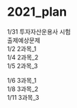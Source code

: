 # 2021_plan

1/31 투자자산운용사 시험<br>
출제예상문제<br>
1/2 2과목_1<br>
1/4 2과목_2<br>
1/5 2과목_3<br>

1/6 3과목_1<br>
1/8 3과목_2<br>
1/11 3과목_3<br>
